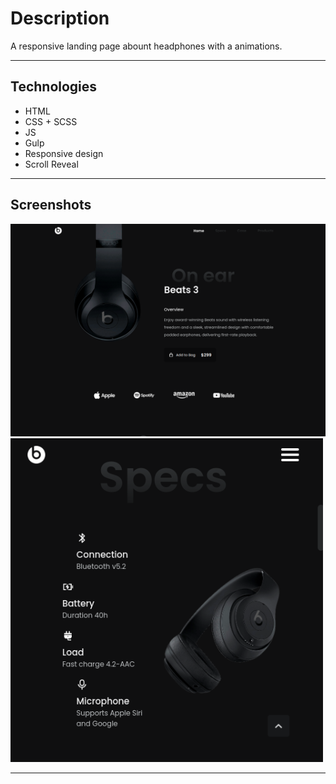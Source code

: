 # Description

A responsive landing page abount headphones with a animations.

---

## Technologies

- HTML
- CSS + SCSS
- JS
- Gulp
- Responsive design
- Scroll Reveal

---

## Screenshots

<img src="https://github.com/NathanBailie/responsive_headphones_landing_page/raw/main/src/img/screenshots/screenshot_1.png" width="900" />
<img src="https://github.com/NathanBailie/responsive_headphones_landing_page/raw/main/src/img/screenshots/screenshot_2.png" width="500" />

---
